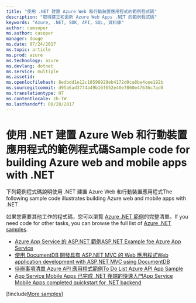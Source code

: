 ```yaml
---
title: "使用 .NET 建置 Azure Web 和行動裝置應用程式的範例程式碼"
description: "取得建立和更新 Azure Web Apps .NET 的範例程式碼"
keywords: "Azure, .NET, SDK, API, SQL, 資料庫"
author: camsoper
ms.author: casoper
manager: douge
ms.date: 07/24/2017
ms.topic: article
ms.prod: azure
ms.technology: azure
ms.devlang: dotnet
ms.service: multiple
ms.assetid: 
ms.openlocfilehash: 8edbdd1e12c18598929eb4172d0ca8be4cee192b
ms.sourcegitcommit: d95a6ad3774a49b16f652e40e7860e47636c7ad0
ms.translationtype: HT
ms.contentlocale: zh-TW
ms.lasthandoff: 08/28/2017
---
```

# <a name="sample-code-for-building-azure-web-and-mobile-apps-with-net"></a><span data-ttu-id="bdb5b-104">使用 .NET 建置 Azure Web 和行動裝置應用程式的範例程式碼</span><span class="sxs-lookup"><span data-stu-id="bdb5b-104">Sample code for building Azure web and mobile apps with .NET</span></span>

<span data-ttu-id="bdb5b-105">下列範例程式碼說明使用 .NET 建置 Azure Web 和行動裝置應用程式</span><span class="sxs-lookup"><span data-stu-id="bdb5b-105">The following sample code illustrates building Azure web and mobile apps with .NET</span></span>

<span data-ttu-id="bdb5b-106">如果您需要其他工作的程式碼，您可以瀏覽 [Azure .NET 範例](https://azure.microsoft.com/resources/samples/?platform=dotnet&view=azure-dotnet)的完整清單。</span><span class="sxs-lookup"><span data-stu-id="bdb5b-106">If you need code for other tasks, you can browse the full list of [Azure .NET samples](https://azure.microsoft.com/resources/samples/?platform=dotnet&view=azure-dotnet).</span></span>

- [<span data-ttu-id="bdb5b-107">Azure App Service 的 ASP.NET 範例</span><span class="sxs-lookup"><span data-stu-id="bdb5b-107">ASP.NET Example foe Azure App Service</span></span>](https://azure.microsoft.com/en-us/resources/samples/app-service-web-dotnet-get-started/)
- <span data-ttu-id="bdb5b-108">[使用 DocumentDB 開發具有 ASP.NET MVC 的 Web 應用程式](https://azure.microsoft.com/en-us/resources/samples/documentdb-dotnet-todo-app/
)</span><span class="sxs-lookup"><span data-stu-id="bdb5b-108">[Web application development with ASP.NET MVC using DocumentDB](https://azure.microsoft.com/en-us/resources/samples/documentdb-dotnet-todo-app/
)</span></span>
- [<span data-ttu-id="bdb5b-109">待辦事項清單 Azure API 應用程式範例</span><span class="sxs-lookup"><span data-stu-id="bdb5b-109">To Do List Azure API App Sample</span></span>](https://azure.microsoft.com/en-us/resources/samples/app-service-api-dotnet-todo-list/?cdn=disable)
- [<span data-ttu-id="bdb5b-110">App Service Mobile Apps 已完成 .NET 後端的快速入門</span><span class="sxs-lookup"><span data-stu-id="bdb5b-110">App Service Mobile Apps completed quickstart for .NET backend</span></span>](https://azure.microsoft.com/en-us/resources/samples/app-service-mobile-dotnet-backend-quickstart/)


[!include[More samples](includes/more-samples.md)]
